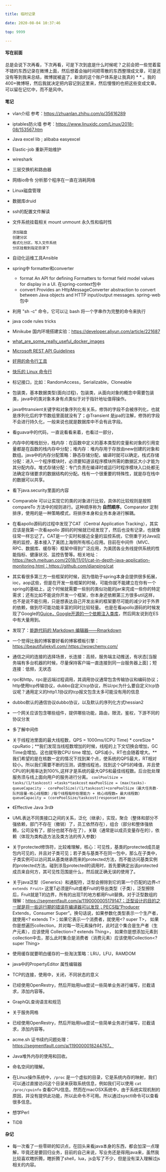 ```yaml
---

title: 临时记录

date: 2020-08-04 10:37:46

top: 9999

---
```

#### 写在前面
总是会说下次再看，下次再看，可是下次到底是什么时候呢？之前会把一些觉着蛮不错的东西记录在微博上面，然后想着会抽时间把零散的东西整理成文章，可是还没有等到我来总结，微博就被盗了，新浪的这个账户体系是让我真的 * * 。我的400+微博呀，然后我就决定把内容记到这里来，然后慢慢的也把这些变成文章。可以留在记忆中，而不是风中。
#### 笔记

- vlan介绍 参考：https://zhuanlan.zhihu.com/p/35616289

- iptables防火墙  参考：https://www.linuxidc.com/Linux/2018-08/153567.htm

- Java excel lib ; alibaba easyexcel

- Elastic-job 重新开始维护

- wireshark

- 三层交换机和路由器

- 网络io命令 分析那个程序在一直在消耗网络

- Linux磁盘管理

- 数据库druid

- ssh的配置文件解读

- 文件系统挂载相关 mount unmount 永久性和临时性 

  ```
  添加磁盘
  创建分区
  格式化分区，写入文件系统
  分区挂载到指定目录下
  ```
  
- 自动化运维工具Ansible

- spring中 formatter和converter

  - format   An API for defining Formatters to format field model values for display in a UI. 在spring-context包中
  - convert  Provides an HttpMessageConverter abstraction to convert between Java objects and HTTP input/output messages. spring-web包中

- 利用 "sh -c" 命令，它可以让 bash 将一个字串作为完整的命令来执行

- java  code rules tricks

- Minikube 国内环境搭建实验：https://developer.aliyun.com/article/221687

- [what_are_some_really_useful_docker_images]( https://www.reddit.com/r/docker/comments/8p9fwc/what_are_some_really_useful_docker_images/)

- [Microsoft REST API Guidelines](https://github.com/microsoft/api-guidelines/blob/vNext/Guidelines.md)

- [好用的命令行工具](https://www.zhihu.com/question/59227720)

- [快乐的 Linux 命令行](https://billie66.github.io/TLCL/)

- 标记接口，比如：RandomAccess，Serializable，Cloneable

- 包装类，基本数据类型(面向过程)，包装类，从面向对象的概念中需要包装类，java中的类对象本身有点类似于对于指针地址值得操作。

- java中transient关键字和对象序列化有关系，修饰的字段不会被序列化，也就是序列化后的字节数组里面就没有了；@Transient 是jpa的注解，修饰的字段不会进行持久化，一般来说也就是数据库中不会有此字段。

- 看guava中的代码，一直说看看来着，也看过一部分，

- 内存中的堆栈划分，栈内存：在函数中定义的基本类型的变量和对象的引用变量都是在函数的栈内存中分配；堆内存：堆内存用于存放由new创建的对象和数组。java中的内存分配策略：静态存储分配，编译时就可以确定。栈式存储分配：进入一个程序模块时，必须要知道该程序模块所需的数据区大小才能为其分配内存。堆式存储分配：专门负责在编译时或运行时程序模块入口处都无法确定存储要求的数据结构的分配。栈有一个很重要的特殊性，就是存在栈中的数据可以共享。

- 看下java.security里面的内容

- Comparable 可以让实现它的类的对象进行比较，具体的比较规则是按照 compareTo 方法中的规则进行。这种顺序称为 **自然顺序**。Comparator 定制排序，使用的是一种策略模式，将排序本身和业务本身进行解耦。

- 在看apollo源码的过程中发现了CAT（Central Application Tracking），其实应该是我第一次看apollo 源码的时候就已经发现了，然后也没有记录，也就像往常一样忘记了。CAT是一个实时和接近全量的监控系统，它侧重于对Java应用的监控，基本接入了美团上海侧所有核心应用。目前在中间件（MVC、RPC、数据库、缓存等）框架中得到广泛应用，为美团各业务线提供系统的性能指标、健康状况、监控告警等。相关地址：https://tech.meituan.com/2018/11/01/cat-in-depth-java-application-monitoring.html；https://github.com/dianping/cat

- 其实看很多第三方一些框架的时候，因为借助于spring本身会提供很多拓展，ioc，aop这些，但是在开发一些框架的时候，可能你就不能建立在你有一个spring的基础上，这个时候就需要一些别的类似功能的jar来完成一些你的特定需求；还有比如不能说你开发一个框架，你本身还依赖第三方很多util这样，也不是说不能引用，只是想表达自己开发出来的框架要尽可能的减少对于外界的依赖，做到尽可能功能丰富的同时比较轻量。
  也是在看apollo源码的时候发现了Google的[Guice，Google开源的一个依赖注入类库](https://www.tutorialspoint.com/guice/index.htm)，然后网友说到在ES中有大量用到。
  
- 发现了：[能跑代码的 Markdown 编辑器——Rmarkdown](https://sspai.com/post/42841)

- 一个觉得比我的博客要好看的博客模板引擎：https://beautifuljekyll.com/;https://wowchemy.com/

- 通信之间的连接的选择场景，长连接：高频，服务端主动推送，有状态[当服务端有多台机器的时候，尽量保持客户端一直连接到同一台服务器上面]；短连接：低频，无状态

- rpc和http，rpc是远端过程调用，其调用协议通常包含传输协议和编码协议；http使用tcp传输协议，dubbo自定义tcp协议，所以rpc为什么要自定义tcp协议呢？通用定义的http1.1协议的tcp报文包含太多可能没有用的信息

- dubbo默认的通信协议dubbo协议，以及默认的序列化方式hessian2

- 一个网关应该包含哪些组件，提供哪些功能，路由，限流，鉴权，下游不同的协议分发

- 多了解中间件

- 关于线程池里面的最大线程数，QPS = 1000ms/(CPU Time) \* coreSize \* cpuRatio；**我们发现当线程数增加的时候，线程的上下文切换会增加，GC Time会增加。这也就导致CPU time 增加，QPS减小，RT也会随着增大。**我们希望的是在核数一定的情况下找到某个点，使系统的QPS最大，RT相对较小。所以我们需要不断的压测，调整线程池，找到这个QPS的峰值，并且使CPU的利用率达到100%,这样才是系统的最大QPS和最佳线程数。后台批处理服务须与线上面向用户的服务进行分离。
`coolPoolSize = tasks/(1/taskcost) =tasks*taskcost`
`maxPoolSize = (max(tasks)- queueCapacity - corePoolSize)/(1/taskcost)+corePoolSize（最大任务数-队列容量-核心线程数）/每个线程每秒处理能力 + 核心线程数= 最大线程数）`
`queueCapacity = (corePoolSize/taskcost)responsetime`


- 《Effective Java 3rd》
- UML表达不同类接口之间的关系，泛化（继承），实现，聚合（整体和部分不强依赖，部门不存在（撤销）了，员工依然存在），组合（部分和整体强依赖，公司没有了，部分也就不存在了），关联（通常是以成员变量存在的），依赖（体现为类构造方法及类方法的传入参数）
- 关于protected修饰符，比较难理解，核心：可见性，基类的protected成员是包内可见的，并且对子类可见；若子类与基类不在同一包中，那么在子类中，子类实例可以访问其从基类继承而来的protected方法，而不能访问基类实例的protected方法。碰到涉及protected的调用时，首先要确定出该protected成员来自何方，其可见性范围是什么，然后就正确无误的使用了。
- 关于java泛型（Generics）和通配符，泛型会擦除到它的第一个匹配的边界`<T extends Fruit>` 这里T必须是Fruit或者Fruit的导出类型（子类），泛型擦除后，Fruit就是T的边界，所有的出现T的地方都用Fruit替换。对于泛型数组的理解：https://segmentfault.com/a/1190000005179147；泛型设计的目的之一就是将一些运行期的错误在编译器可以发现；PECS指“Producer Extends，Consumer Super”。换句话说，如果参数化类型表示一个生产者，就使用<? extends T>；如果它表示一个消费者，就使用<? super T>，
如果你是想遍历collection，并对每一项元素操作时，此时这个集合是生产者（生产元素），应该使用 Collection<? extends Thing>，
如果你是想添加元素到collection中去，那么此时集合是消费者（消费元素）应该使用Collection<? super Thing>
- 使用缓存就要明白缓存的一些淘汰策略：LRU，LFU，RAMDOM
- java中的PropertyEditor 属性编辑器
- TCP的连接，使用中，关闭，不同状态的意义
- 已经使用OpenRestry，然后开始用lua尝试一些简单业务进行编写，拦截请求，添加内容等。
- GraphQL查询语言和规范
- 关于服务网格
- 已经使用OpenRestry，然后开始用lua尝试一些简单业务进行编写，拦截请求，添加内容等。
- acme.sh  证书续约问题处理：https://segmentfault.com/a/1190000018244767。
- Java堆外内存的使用和回收。
- 命名空间的理解。
- 在Linux操作系统中，`/proc` 是一个虚拟的目录，它是系统内存的映射，我们可以通过直接访问这个目录来获取系统信息，例如我们可以使用 `cat /proc/cpuinfo` 查看CPU信息。然而在macOSX系统中，由于系统实现机制的原因，并没有提供此功能，所以此命令不可用。所以通过sysctl命令可以查看很多信息。
- 想学Perl
- TiDB

#### 杂记

- 每一次看了一些零碎的知识点，在回头来看java本身的东西，都会加深一点理解，毕竟还是要回归业务，目前的自己来说，写业务还是得用java来，虽然我比较喜欢瞎折腾，瞎折腾了shell，lua，js会写了不少，但是没有深入理解过js相关的内容。


